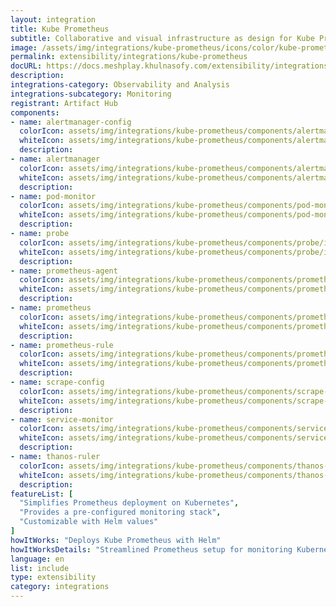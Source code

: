 ```yaml
---
layout: integration
title: Kube Prometheus
subtitle: Collaborative and visual infrastructure as design for Kube Prometheus
image: /assets/img/integrations/kube-prometheus/icons/color/kube-prometheus-color.svg
permalink: extensibility/integrations/kube-prometheus
docURL: https://docs.meshplay.khulnasofy.com/extensibility/integrations/kube-prometheus
description: 
integrations-category: Observability and Analysis
integrations-subcategory: Monitoring
registrant: Artifact Hub
components: 
- name: alertmanager-config
  colorIcon: assets/img/integrations/kube-prometheus/components/alertmanager-config/icons/color/alertmanager-config-color.svg
  whiteIcon: assets/img/integrations/kube-prometheus/components/alertmanager-config/icons/white/alertmanager-config-white.svg
  description: 
- name: alertmanager
  colorIcon: assets/img/integrations/kube-prometheus/components/alertmanager/icons/color/alertmanager-color.svg
  whiteIcon: assets/img/integrations/kube-prometheus/components/alertmanager/icons/white/alertmanager-white.svg
  description: 
- name: pod-monitor
  colorIcon: assets/img/integrations/kube-prometheus/components/pod-monitor/icons/color/pod-monitor-color.svg
  whiteIcon: assets/img/integrations/kube-prometheus/components/pod-monitor/icons/white/pod-monitor-white.svg
  description: 
- name: probe
  colorIcon: assets/img/integrations/kube-prometheus/components/probe/icons/color/probe-color.svg
  whiteIcon: assets/img/integrations/kube-prometheus/components/probe/icons/white/probe-white.svg
  description: 
- name: prometheus-agent
  colorIcon: assets/img/integrations/kube-prometheus/components/prometheus-agent/icons/color/prometheus-agent-color.svg
  whiteIcon: assets/img/integrations/kube-prometheus/components/prometheus-agent/icons/white/prometheus-agent-white.svg
  description: 
- name: prometheus
  colorIcon: assets/img/integrations/kube-prometheus/components/prometheus/icons/color/prometheus-color.svg
  whiteIcon: assets/img/integrations/kube-prometheus/components/prometheus/icons/white/prometheus-white.svg
  description: 
- name: prometheus-rule
  colorIcon: assets/img/integrations/kube-prometheus/components/prometheus-rule/icons/color/prometheus-rule-color.svg
  whiteIcon: assets/img/integrations/kube-prometheus/components/prometheus-rule/icons/white/prometheus-rule-white.svg
  description: 
- name: scrape-config
  colorIcon: assets/img/integrations/kube-prometheus/components/scrape-config/icons/color/scrape-config-color.svg
  whiteIcon: assets/img/integrations/kube-prometheus/components/scrape-config/icons/white/scrape-config-white.svg
  description: 
- name: service-monitor
  colorIcon: assets/img/integrations/kube-prometheus/components/service-monitor/icons/color/service-monitor-color.svg
  whiteIcon: assets/img/integrations/kube-prometheus/components/service-monitor/icons/white/service-monitor-white.svg
  description: 
- name: thanos-ruler
  colorIcon: assets/img/integrations/kube-prometheus/components/thanos-ruler/icons/color/thanos-ruler-color.svg
  whiteIcon: assets/img/integrations/kube-prometheus/components/thanos-ruler/icons/white/thanos-ruler-white.svg
  description: 
featureList: [
  "Simplifies Prometheus deployment on Kubernetes",
  "Provides a pre-configured monitoring stack",
  "Customizable with Helm values"
]
howItWorks: "Deploys Kube Prometheus with Helm"
howItWorksDetails: "Streamlined Prometheus setup for monitoring Kubernetes"
language: en
list: include
type: extensibility
category: integrations
---
```

